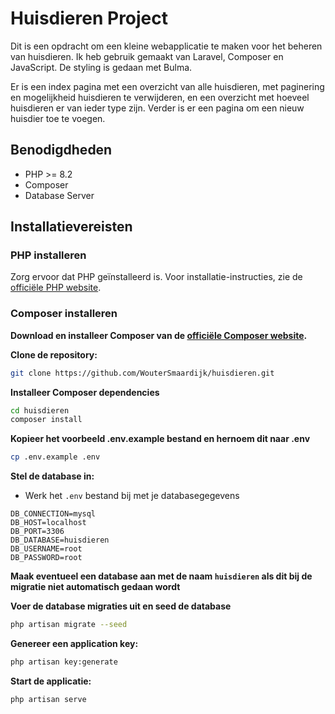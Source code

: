 # Huisdieren Project

Dit is een opdracht om een kleine webapplicatie te maken voor het beheren van huisdieren. Ik heb gebruik gemaakt van Laravel, Composer en JavaScript. De styling is gedaan met Bulma.

Er is een index pagina met een overzicht van alle huisdieren, met paginering en mogelijkheid huisdieren te verwijderen, en een overzicht met hoeveel huisdieren er van ieder type zijn.
Verder is er een pagina om een nieuw huisdier toe te voegen.

## Benodigdheden

- PHP >= 8.2
- Composer
- Database Server

## Installatievereisten

### PHP installeren

Zorg ervoor dat PHP geïnstalleerd is. Voor installatie-instructies, zie de [officiële PHP website](https://www.php.net/manual/en/install.php).

### Composer installeren

**Download en installeer Composer van de [officiële Composer website](https://getcomposer.org/download/).**

**Clone de repository:**
```bash
git clone https://github.com/WouterSmaardijk/huisdieren.git
```

**Installeer Composer dependencies**
```bash
cd huisdieren
composer install
```

**Kopieer het voorbeeld .env.example bestand en hernoem dit naar .env**
```bash
cp .env.example .env
```

**Stel de database in:**
- Werk het `.env` bestand bij met je databasegegevens
```
DB_CONNECTION=mysql
DB_HOST=localhost
DB_PORT=3306
DB_DATABASE=huisdieren
DB_USERNAME=root
DB_PASSWORD=root
```      

**Maak eventueel een database aan met de naam `huisdieren` als dit bij de migratie niet automatisch gedaan wordt**

**Voer de database migraties uit en seed de database**
```bash
php artisan migrate --seed
```  

**Genereer een application key:**
```bash
php artisan key:generate
```

**Start de applicatie:**
```bash
php artisan serve
```
